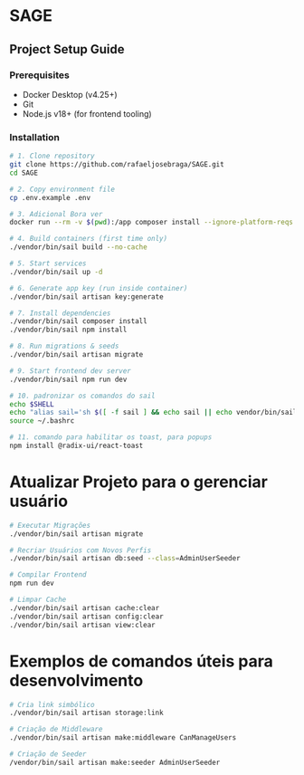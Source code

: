 # SAGE
## Project Setup Guide

### Prerequisites
- Docker Desktop (v4.25+)
- Git
- Node.js v18+ (for frontend tooling)

### Installation
```bash
# 1. Clone repository
git clone https://github.com/rafaeljosebraga/SAGE.git
cd SAGE

# 2. Copy environment file
cp .env.example .env

# 3. Adicional Bora ver
docker run --rm -v $(pwd):/app composer install --ignore-platform-reqs

# 4. Build containers (first time only)
./vendor/bin/sail build --no-cache

# 5. Start services
./vendor/bin/sail up -d

# 6. Generate app key (run inside container)
./vendor/bin/sail artisan key:generate

# 7. Install dependencies
./vendor/bin/sail composer install
./vendor/bin/sail npm install

# 8. Run migrations & seeds
./vendor/bin/sail artisan migrate 

# 9. Start frontend dev server
./vendor/bin/sail npm run dev

# 10. padronizar os comandos do sail 
echo $SHELL
echo "alias sail='sh $([ -f sail ] && echo sail || echo vendor/bin/sail)'" >> ~/.bashrc
source ~/.bashrc

# 11. comando para habilitar os toast, para popups
npm install @radix-ui/react-toast
```
# Atualizar Projeto para o gerenciar usuário

```bash
# Executar Migrações
./vendor/bin/sail artisan migrate

# Recriar Usuários com Novos Perfis
./vendor/bin/sail artisan db:seed --class=AdminUserSeeder

# Compilar Frontend
npm run dev

# Limpar Cache
./vendor/bin/sail artisan cache:clear
./vendor/bin/sail artisan config:clear
./vendor/bin/sail artisan view:clear
```

# Exemplos de comandos úteis para desenvolvimento
```bash
# Cria link simbólico
./vendor/bin/sail artisan storage:link

# Criação de Middleware
./vendor/bin/sail artisan make:middleware CanManageUsers

# Criação de Seeder
/vendor/bin/sail artisan make:seeder AdminUserSeeder
```

